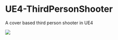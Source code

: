 # UE4-ThirdPersonShooter
A cover based third person shooter in UE4

![](http://i.imgur.com/7ci7ZRHh.gif)
